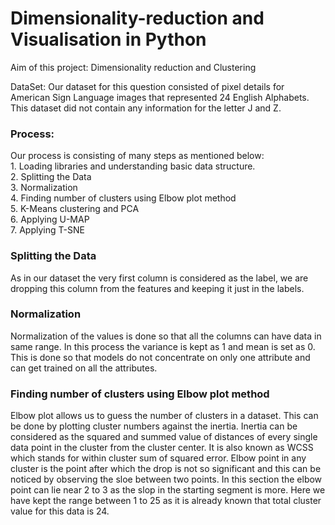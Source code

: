 # Dimensionality-reduction and Visualisation in Python
 
Aim of this project: Dimensionality reduction and Clustering

DataSet: Our dataset for this question consisted of pixel details for American Sign Language images that represented 24 English Alphabets. This dataset did not contain any information for the letter J and Z.

<h3> Process:</h3>
Our process is consisting of many steps as mentioned below:<br>
1. Loading libraries and understanding basic data structure.<br>
2. Splitting the Data<br>
3. Normalization<br>
4. Finding number of clusters using Elbow plot method<br>
5. K-Means clustering and PCA<br>
6. Applying U-MAP<br>
7. Applying T-SNE<br>

<h3>Splitting the Data</h3>

As in our dataset the very first column is considered as the label, we are dropping this column from the features and keeping it just in the labels. <br>

<h3>Normalization</h3>

Normalization of the values is done so that all the columns can have data in same range. In this process the variance is kept as 1 and mean is set as 0. This is done so that models do not concentrate on only one attribute and can get trained on all the attributes.<br>

<h3>Finding number of clusters using Elbow plot method</h3>

Elbow plot allows us to guess the number of clusters in a dataset. This can be done by plotting cluster numbers against the inertia. Inertia can be considered as the squared and summed value of distances of every single data point in the cluster from the cluster center. It is also known as WCSS which stands for within cluster sum of squared error.
Elbow point in any cluster is the point after which the drop is not so significant and this can be noticed by observing the sloe between two points. In this section the elbow point can lie near 2 to 3 as the slop in the starting segment is more.
Here we have kept the range between 1 to 25 as it is already known that total cluster value for this data is 24.
